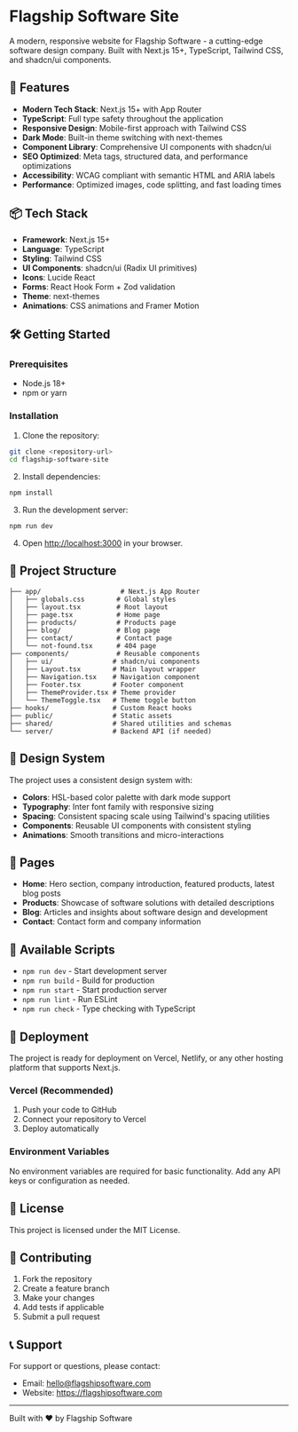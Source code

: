 # Flagship Software Site

A modern, responsive website for Flagship Software - a cutting-edge software design company. Built with Next.js 15+, TypeScript, Tailwind CSS, and shadcn/ui components.

## 🚀 Features

- **Modern Tech Stack**: Next.js 15+ with App Router
- **TypeScript**: Full type safety throughout the application
- **Responsive Design**: Mobile-first approach with Tailwind CSS
- **Dark Mode**: Built-in theme switching with next-themes
- **Component Library**: Comprehensive UI components with shadcn/ui
- **SEO Optimized**: Meta tags, structured data, and performance optimizations
- **Accessibility**: WCAG compliant with semantic HTML and ARIA labels
- **Performance**: Optimized images, code splitting, and fast loading times

## 📦 Tech Stack

- **Framework**: Next.js 15+
- **Language**: TypeScript
- **Styling**: Tailwind CSS
- **UI Components**: shadcn/ui (Radix UI primitives)
- **Icons**: Lucide React
- **Forms**: React Hook Form + Zod validation
- **Theme**: next-themes
- **Animations**: CSS animations and Framer Motion

## 🛠️ Getting Started

### Prerequisites

- Node.js 18+ 
- npm or yarn

### Installation

1. Clone the repository:
```bash
git clone <repository-url>
cd flagship-software-site
```

2. Install dependencies:
```bash
npm install
```

3. Run the development server:
```bash
npm run dev
```

4. Open [http://localhost:3000](http://localhost:3000) in your browser.

## 📁 Project Structure

```
├── app/                    # Next.js App Router
│   ├── globals.css        # Global styles
│   ├── layout.tsx         # Root layout
│   ├── page.tsx           # Home page
│   ├── products/          # Products page
│   ├── blog/              # Blog page
│   ├── contact/           # Contact page
│   └── not-found.tsx      # 404 page
├── components/            # Reusable components
│   ├── ui/               # shadcn/ui components
│   ├── Layout.tsx        # Main layout wrapper
│   ├── Navigation.tsx    # Navigation component
│   ├── Footer.tsx        # Footer component
│   ├── ThemeProvider.tsx # Theme provider
│   └── ThemeToggle.tsx   # Theme toggle button
├── hooks/                # Custom React hooks
├── public/               # Static assets
├── shared/               # Shared utilities and schemas
└── server/               # Backend API (if needed)
```

## 🎨 Design System

The project uses a consistent design system with:

- **Colors**: HSL-based color palette with dark mode support
- **Typography**: Inter font family with responsive sizing
- **Spacing**: Consistent spacing scale using Tailwind's spacing utilities
- **Components**: Reusable UI components with consistent styling
- **Animations**: Smooth transitions and micro-interactions

## 📱 Pages

- **Home**: Hero section, company introduction, featured products, latest blog posts
- **Products**: Showcase of software solutions with detailed descriptions
- **Blog**: Articles and insights about software design and development
- **Contact**: Contact form and company information

## 🔧 Available Scripts

- `npm run dev` - Start development server
- `npm run build` - Build for production
- `npm run start` - Start production server
- `npm run lint` - Run ESLint
- `npm run check` - Type checking with TypeScript

## 🚀 Deployment

The project is ready for deployment on Vercel, Netlify, or any other hosting platform that supports Next.js.

### Vercel (Recommended)

1. Push your code to GitHub
2. Connect your repository to Vercel
3. Deploy automatically

### Environment Variables

No environment variables are required for basic functionality. Add any API keys or configuration as needed.

## 📄 License

This project is licensed under the MIT License.

## 🤝 Contributing

1. Fork the repository
2. Create a feature branch
3. Make your changes
4. Add tests if applicable
5. Submit a pull request

## 📞 Support

For support or questions, please contact:
- Email: hello@flagshipsoftware.com
- Website: https://flagshipsoftware.com

---

Built with ❤️ by Flagship Software 